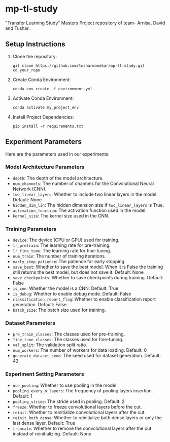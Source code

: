 # mp-tl-study
"Transfer Learning Study" Masters Project repository of team- Arnisa, David and Tushar.

## Setup Instructions

1. Clone the repository:
    ```
    git clone https://github.com/tusharmanekar/mp-tl-study.git
    cd your_repo
    ```

2. Create Conda Environment:
    ```
    conda env create -f environment.yml
    ```

3. Activate Conda Environment:
    ```
    conda activate my_project_env
    ```

4. Install Project Dependencies:
    ```
    pip install -r requirements.txt
    ```

## Experiment Parameters

Here are the parameters used in our experiments:

### Model Architecture Parameters

- `depth`: The depth of the model architecture.
- `num_channels`: The number of channels for the Convolutional Neural Network (CNN).
- `two_linear_layers`: Whether to include two linear layers in the model. Default: None
- `hidden_dim_lin`: The hidden dimension size if `two_linear_layers` is True.
- `activation_function`: The activation function used in the model.
- `kernel_size`: The kernel size used in the CNN.

### Training Parameters

- `device`: The device (CPU or GPU) used for training.
- `lr_pretrain`: The learning rate for pre-training.
- `lr_fine_tune`: The learning rate for fine-tuning. 
- `num_train`: The number of training iterations.
- `early_stop_patience`: The patience for early stopping.
- `save_best`: Whether to save the best model. When it is False the training still returns the best model, but does not save it. Default: None
- `save_checkpoints`: Whether to save checkpoints during training. Default: False
- `is_cnn`: Whether the model is a CNN. Default: True
- `is_debug`: Whether to enable debug mode. Default: False
- `classification_report_flag`: Whether to enable classification report generation. Default: False
- `batch_size`: The batch size used for training.

### Dataset Parameters

- `pre_train_classes`: The classes used for pre-training.
- `fine_tune_classes`: The classes used for fine-tuning.
- `val_split`: The validation split ratio.
- `num_workers`: The number of workers for data loading. Default: 0
- `generate_dataset_seed`: The seed used for dataset generation. Default: 42

### Experiment Setting Parameters

- `use_pooling`: Whether to use pooling in the model.
- `pooling_every_n_layers`: The frequency of pooling layers insertion. Default: 1
- `pooling_stride`: The stride used in pooling. Default: 2
- `freeze`: Whether to freeze convolutional layers before the cut.
- `reinit`: Whether to reinitialize convolutional layers after the cut.
- `reinit_both_dense`: Whether to reinitialize both dense layers or only the last dense layer. Default: True
- `truncate`: Whether to remove the convolutional layers after the cut instead of reinitializing. Default: None
